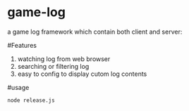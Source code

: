 # game-log
a game log framework which contain both client and server:


#Features
1. watching log from web browser
2. searching or filtering log
3. easy to config to display cutom log contents

#usage
```shell
node release.js
```


